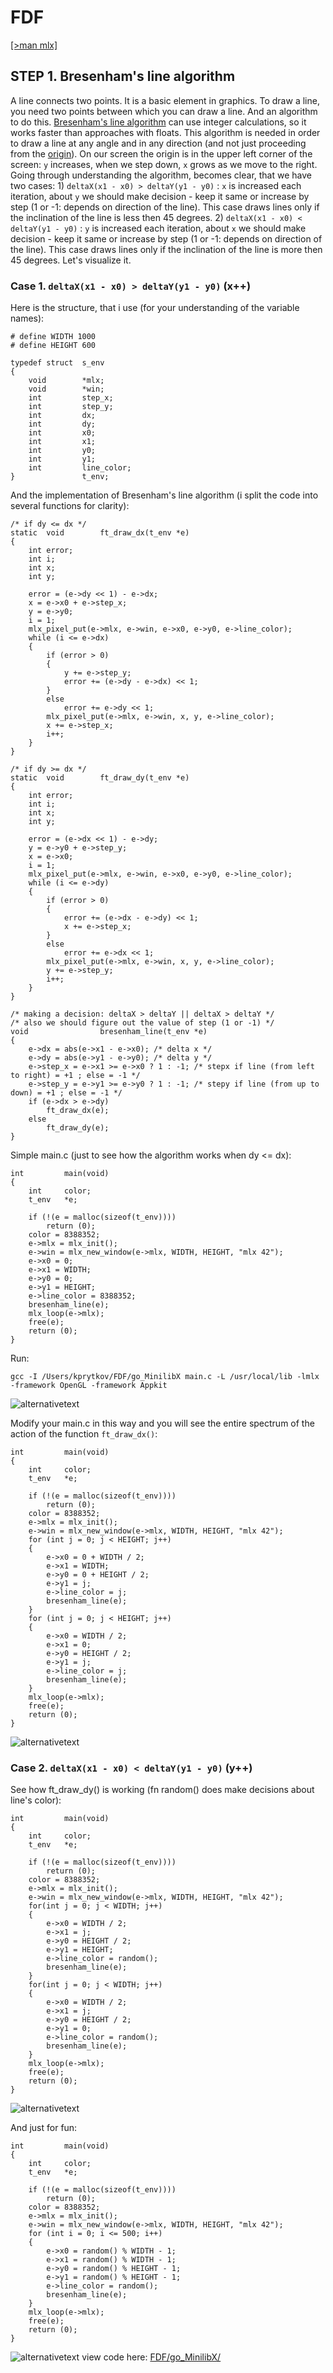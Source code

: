 # FDF

[[>man mlx]](https://github.com/qst0/ft_libgfx)

## STEP 1. Bresenham's line algorithm
A line connects two points. It is a basic element in graphics. To draw a line, you need two points between which you can draw a line. And an algorithm to do this. [Bresenham's line algorithm](https://en.wikipedia.org/wiki/Bresenham%27s_line_algorithm) can use integer calculations, so it works faster than approaches with floats. This algorithm is needed in order to draw a line at any angle and in any direction (and not just proceeding from the [origin](https://en.wikipedia.org/wiki/Origin_(mathematics))). On our screen the origin is in the upper left corner of the screen: `y` increases, when we step down, `x` grows as we move to the right. Going through understanding the algorithm, becomes clear, that we have two cases: 1) `deltaX(x1 - x0) > deltaY(y1 - y0)` : `x` is increased each iteration, about `y` we should make decision - keep it same or increase by step (1 or -1: depends on direction of the line). This case draws lines only if the inclination of the line is less then 45 degrees. 2) `deltaX(x1 - x0) < deltaY(y1 - y0)` : `y` is increased each iteration, about `x` we should make decision - keep it same or increase by step (1 or -1: depends on direction of the line). This case draws lines only if the inclination of the line is more then 45 degrees. Let's visualize it.

### Case 1. `deltaX(x1 - x0) > deltaY(y1 - y0)` (x++)

Here is the structure, that i use (for your understanding of the variable names):
```
# define WIDTH 1000
# define HEIGHT 600

typedef struct	s_env
{
	void		*mlx;
	void		*win;
	int			step_x;
	int			step_y;
	int			dx;
	int			dy;
	int			x0;
	int			x1;
	int			y0;
	int			y1;
	int			line_color;
}				t_env;
```

And the implementation of Bresenham's line algorithm (i split the code into several functions for clarity):
```
/* if dy <= dx */
static	void		ft_draw_dx(t_env *e)
{
	int	error;
	int	i;
	int	x;
	int	y;

	error = (e->dy << 1) - e->dx;
	x = e->x0 + e->step_x;
	y = e->y0;
	i = 1;
	mlx_pixel_put(e->mlx, e->win, e->x0, e->y0, e->line_color);
	while (i <= e->dx)
	{
		if (error > 0)
		{
			y += e->step_y;
			error += (e->dy - e->dx) << 1;
		}
		else
			error += e->dy << 1;
		mlx_pixel_put(e->mlx, e->win, x, y, e->line_color);
		x += e->step_x;
		i++;
	}
}

/* if dy >= dx */
static	void		ft_draw_dy(t_env *e)
{
	int	error;
	int	i;
	int	x;
	int	y;

	error = (e->dx << 1) - e->dy;
	y = e->y0 + e->step_y;
	x = e->x0;
	i = 1;
	mlx_pixel_put(e->mlx, e->win, e->x0, e->y0, e->line_color);
	while (i <= e->dy)
	{
		if (error > 0)
		{
			error += (e->dx - e->dy) << 1;
			x += e->step_x;
		}
		else
			error += e->dx << 1;
		mlx_pixel_put(e->mlx, e->win, x, y, e->line_color);
		y += e->step_y;
		i++;
	}
}

/* making a decision: deltaX > deltaY || deltaX > deltaY */
/* also we should figure out the value of step (1 or -1) */
void				bresenham_line(t_env *e)
{
	e->dx = abs(e->x1 - e->x0); /* delta x */
	e->dy = abs(e->y1 - e->y0); /* delta y */
	e->step_x = e->x1 >= e->x0 ? 1 : -1; /* stepx if line (from left to right) = +1 ; else = -1 */
	e->step_y = e->y1 >= e->y0 ? 1 : -1; /* stepy if line (from up to down) = +1 ; else = -1 */
	if (e->dx > e->dy)
		ft_draw_dx(e);
	else
		ft_draw_dy(e);
}

```

Simple main.c (just to see how the algorithm works when dy <= dx):

```
int			main(void)
{
	int 	color;
	t_env 	*e;

	if (!(e = malloc(sizeof(t_env))))
		return (0);
	color = 8388352;
	e->mlx = mlx_init();
	e->win = mlx_new_window(e->mlx, WIDTH, HEIGHT, "mlx 42");
	e->x0 = 0;
	e->x1 = WIDTH;
	e->y0 = 0;
	e->y1 = HEIGHT;
	e->line_color = 8388352;
	bresenham_line(e);
	mlx_loop(e->mlx);
	free(e);
	return (0);
}

```

Run:
```
gcc -I /Users/kprytkov/FDF/go_MinilibX main.c -L /usr/local/lib -lmlx -framework OpenGL -framework Appkit
```

![alternativetext](go_MinilibX/sample_line_1.png)

Modify your main.c in this way and you will see the entire spectrum of the action of the function `ft_draw_dx()`:

```
int			main(void)
{
	int 	color;
	t_env 	*e;

	if (!(e = malloc(sizeof(t_env))))
		return (0);
	color = 8388352;
	e->mlx = mlx_init();
	e->win = mlx_new_window(e->mlx, WIDTH, HEIGHT, "mlx 42");
	for (int j = 0; j < HEIGHT; j++)
	{
		e->x0 = 0 + WIDTH / 2;
		e->x1 = WIDTH;
		e->y0 = 0 + HEIGHT / 2;
		e->y1 = j;
		e->line_color = j;
		bresenham_line(e);
	}	
	for (int j = 0; j < HEIGHT; j++)
	{
		e->x0 = WIDTH / 2;
		e->x1 = 0;
		e->y0 = HEIGHT / 2;
		e->y1 = j;
		e->line_color = j;
		bresenham_line(e);
	}
	mlx_loop(e->mlx);
	free(e);
	return (0);
}
```
![alternativetext](go_MinilibX/sample_line_2.png)

### Case 2. `deltaX(x1 - x0) < deltaY(y1 - y0)` (y++)

See how ft_draw_dy() is working (fn random() does make decisions about line's color):

```
int			main(void)
{
	int 	color;
	t_env 	*e;

	if (!(e = malloc(sizeof(t_env))))
		return (0);
	color = 8388352;
	e->mlx = mlx_init();
	e->win = mlx_new_window(e->mlx, WIDTH, HEIGHT, "mlx 42");
	for(int j = 0; j < WIDTH; j++)
	{
		e->x0 = WIDTH / 2;
		e->x1 = j;
		e->y0 = HEIGHT / 2;
		e->y1 = HEIGHT;
		e->line_color = random();
		bresenham_line(e);
	}
	for(int j = 0; j < WIDTH; j++)
	{
		e->x0 = WIDTH / 2;
		e->x1 = j;
		e->y0 = HEIGHT / 2;
		e->y1 = 0;
		e->line_color = random();
		bresenham_line(e);
	}
	mlx_loop(e->mlx);
	free(e);
	return (0);
}
```
![alternativetext](go_MinilibX/sample_line_3.png)

And just for fun:
```
int			main(void)
{
	int 	color;
	t_env 	*e;

	if (!(e = malloc(sizeof(t_env))))
		return (0);
	color = 8388352;
	e->mlx = mlx_init();
	e->win = mlx_new_window(e->mlx, WIDTH, HEIGHT, "mlx 42");
	for (int i = 0; i <= 500; i++)
	{
		e->x0 = random() % WIDTH - 1;
 		e->x1 = random() % WIDTH - 1;
 		e->y0 = random() % HEIGHT - 1;
 		e->y1 = random() % HEIGHT - 1;
 		e->line_color = random();
 		bresenham_line(e);
	}
	mlx_loop(e->mlx);
	free(e);
	return (0);
}
```
![alternativetext](go_MinilibX/sample_line_4.png)
 view code here: [FDF/go_MinilibX/](https://github.com/KseniiaPrytkova/FDF/tree/master/go_MinilibX)
 